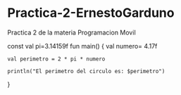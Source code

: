 # Practica-2-ErnestoGarduno
Practica 2 de la materia Programacion Movil

const val pi=3.14159f
fun main() {
    val numero= 4.17f
    
    val perimetro = 2 * pi * numero
    
    println("El perimetro del circulo es: $perimetro")
    
}
